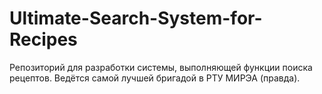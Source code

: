 # Ultimate-Search-System-for-Recipes
Репозиторий для разработки системы, выполняющей функции поиска рецептов. Ведётся самой лучшей бригадой в РТУ МИРЭА (правда).